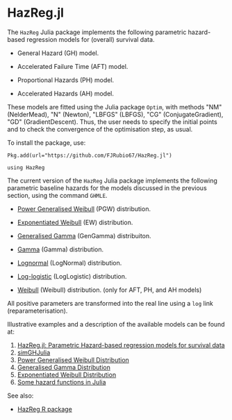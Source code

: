 # HazReg.jl

The `HazReg` Julia package implements the following parametric hazard-based regression models for (overall) survival data.

- General Hazard (GH) model.

- Accelerated Failure Time (AFT) model.

- Proportional Hazards (PH) model.

- Accelerated Hazards (AH) model.


These models are fitted using the Julia package `Optim`, with methods "NM" (NelderMead), "N" (Newton), "LBFGS" (LBFGS), "CG" (ConjugateGradient), "GD" (GradientDescent). Thus, the user needs to specify the initial points and to check the convergence of the optimisation step, as usual.

To install the package, use:

```
Pkg.add(url="https://github.com/FJRubio67/HazReg.jl")

using HazReg
```


The current version of the `HazReg` Julia package implements the following parametric baseline hazards for the models discussed in the previous section, using the command `GHMLE`.

- [Power Generalised Weibull](http://rpubs.com/FJRubio/PGW) (PGW) distribution. 
 
- [Exponentiated Weibull](http://rpubs.com/FJRubio/EWD) (EW) distribution. 
 
- [Generalised Gamma](http://rpubs.com/FJRubio/GG) (GenGamma) distribuiton. 

- [Gamma](https://en.wikipedia.org/wiki/Gamma_distribution) (Gamma) distribution. 

- [Lognormal](https://en.wikipedia.org/wiki/Log-normal_distribution) (LogNormal) distribution. 

- [Log-logistic](https://en.wikipedia.org/wiki/Log-logistic_distribution) (LogLogistic) distribution. 

- [Weibull](https://en.wikipedia.org/wiki/Weibull_distribution) (Weibull) distribution. (only for AFT, PH, and AH models) 


All positive parameters are transformed into the real line using a `log` link (reparameterisation).

Illustrative examples and a description of the available models can be found at:

1. [HazReg.jl: Parametric Hazard-based regression models for survival data](https://fjrubio.quarto.pub/hazregjulia/)
2. [simGHJulia](https://fjrubio.quarto.pub/simghjulia/)
3. [Power Generalised Weibull Distribution](https://fjrubio.quarto.pub/power-generalised-weibull-distribution/)
4. [Generalised Gamma Distribution](https://fjrubio.quarto.pub/generalised-gamma-distribution/)
5. [Exponentiated Weibull Distribution](https://fjrubio.quarto.pub/exponentiated-weibull-distribution/)
6. [Some hazard functions in Julia](https://fjrubio.quarto.pub/some-hazard-functions-in-julia/)


See also: 
- [HazReg R package](https://github.com/FJRubio67/HazReg)

